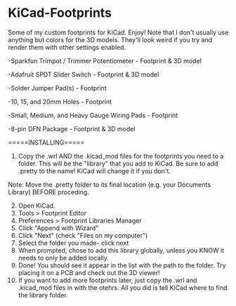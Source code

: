 # KiCad-Footprints
Some of my custom footprints for KiCad. Enjoy!
Note that I don't usually use anything but colors for the 3D models. They'll look weird if you try and render them with other settings enabled.

-Sparkfun Trimpot / Trimmer Potentiometer - Footprint & 3D model

-Adafruit SPDT Slider Switch - Footprint & 3D model

-Solder Jumper Pad(s) - Footprint

-10, 15, and 20mm Holes - Footprint

-Small, Medium, and Heavy Gauge Wiring Pads - Footprint

-8-pin DFN Package - Footprint & 3D model

=====INSTALLING=====

1. Copy the .wrl AND the .kicad_mod files for the footprints you need to a folder. This will be the "library" that you add to KiCad. Be sure to add .pretty to the name! KiCad will change it if you don't.

Note: Move the .pretty folder to its final location (e.g. your Documents Library) BEFORE proceding.

2. Open KiCad. 
3. Tools > Footprint Editor
4. Preferences > Footprint Libraries Manager
5. Click "Append with Wizard"
6. Click "Next" (check "Files on my computer")
7. Select the folder you made- click next
8. When prompted, chose to add this library globally, unless you KNOW it needs to only be added locally.
9. Done! You should see it appear in the list with the path to the folder. Try placing it on a PCB and check out the 3D viewer!
10. If you want to add more footprints later, just copy the .wrl and .kicad_mod files in with the otehrs. All you did is tell KiCad where to find the library folder.
